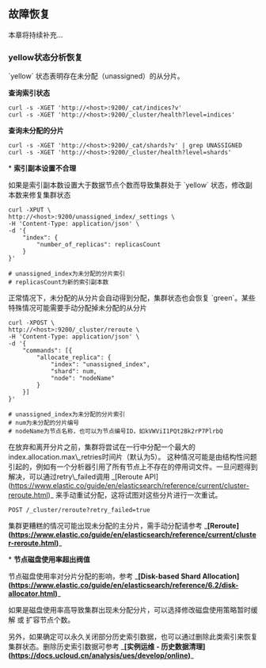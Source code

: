 

## 故障恢复

本章将持续补充...

### yellow状态分析恢复

\`yellow\` 状态表明存在未分配（unassigned）的从分片。

**查询索引状态**

```
curl -s -XGET 'http://<host>:9200/_cat/indices?v'
curl -s -XGET 'http://<host>:9200/_cluster/health?level=indices'
```

**查询未分配的分片**

```
curl -s -XGET 'http://<host>:9200/_cat/shards?v' | grep UNASSIGNED
curl -s -XGET 'http://<host>:9200/_cluster/health?level=shards'
```

\* **索引副本设置不合理**

如果是索引副本数设置大于数据节点个数而导致集群处于 \`yellow\` 状态，修改副本数来修复集群状态

```
curl -XPUT \
http://<host>:9200/unassigned_index/_settings \
-H 'Content-Type: application/json' \
-d '{
    "index": {
        "number_of_replicas": replicasCount
    }
}'

# unassigned_index为未分配的分片索引
# replicasCount为新的索引副本数
```

正常情况下，未分配的从分片会自动得到分配，集群状态也会恢复 \`green\`。某些特殊情况可能需要手动分配掉未分配的从分片

```
curl -XPOST \
http://<host>:9200/_cluster/reroute \
-H 'Content-Type: application/json' \
-d '{
    "commands": [{
        "allocate_replica": {
            "index": "unassigned_index",
            "shard": num,
            "node": "nodeName"
        }
    }]
}'

# unassigned_index为未分配的分片索引
# num为未分配的分片编号
# nodeName为节点名称，也可以为节点编号ID，如kVWViI1PQt2Bk2rP7PlrbQ
```

在放弃和离开分片之前，集群将尝试在一行中分配一个最大的index.allocation.max\\\_retries时间片（默认为5）。
这种情况可能是由结构性问题引起的，例如有一个分析器引用了所有节点上不存在的停用词文件。一旦问题得到解决，可以通过retry\\\_failed调用
\_\[Reroute
API\](https://www.elastic.co/guide/en/elasticsearch/reference/current/cluster-reroute.html)\_
来手动重试分配，这将试图对这些分片进行一次重试。

```
POST /_cluster/reroute?retry_failed=true
```

集群更糟糕的情况可能出现未分配的主分片，需手动分配请参考
\_**\[Reroute\](<https://www.elastic.co/guide/en/elasticsearch/reference/current/cluster-reroute.html>)**\_

\* **节点磁盘使用率超出阀值**

节点磁盘使用率对分片分配的影响，参考 \_**\[Disk-based Shard
Allocation\](<https://www.elastic.co/guide/en/elasticsearch/reference/6.2/disk-allocator.html>)**\_

如果是磁盘使用率高导致集群出现未分配分片，可以选择修改磁盘使用策略暂时缓解 或 扩容节点个数。

另外，如果确定可以永久关闭部分历史索引数据，也可以通过删除此类索引来恢复集群状态。删除历史索引数据可参考 \_**\[实例运维 -
历史数据清理\](<https://docs.ucloud.cn/analysis/ues/develop/online>)**\_
